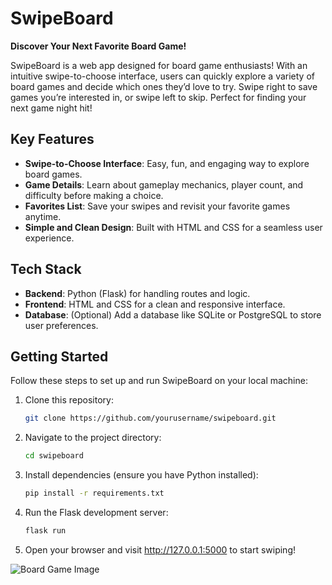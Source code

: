 # SwipeBoard  
**Discover Your Next Favorite Board Game!**  

SwipeBoard is a web app designed for board game enthusiasts! With an intuitive swipe-to-choose interface, users can quickly explore a variety of board games and decide which ones they’d love to try. Swipe right to save games you’re interested in, or swipe left to skip. Perfect for finding your next game night hit!  

## Key Features  
- **Swipe-to-Choose Interface**: Easy, fun, and engaging way to explore board games.  
- **Game Details**: Learn about gameplay mechanics, player count, and difficulty before making a choice.  
- **Favorites List**: Save your swipes and revisit your favorite games anytime.  
- **Simple and Clean Design**: Built with HTML and CSS for a seamless user experience.  

## Tech Stack  
- **Backend**: Python (Flask) for handling routes and logic.  
- **Frontend**: HTML and CSS for a clean and responsive interface.  
- **Database**: (Optional) Add a database like SQLite or PostgreSQL to store user preferences.  

## Getting Started  
Follow these steps to set up and run SwipeBoard on your local machine:  

1. Clone this repository:  
   ```bash  
   git clone https://github.com/yourusername/swipeboard.git  


2. Navigate to the project directory:
   ```bash
   cd swipeboard  
3. Install dependencies (ensure you have Python installed):
   ```bash
   pip install -r requirements.txt  

4. Run the Flask development server:
   ```bash
   flask run
5. Open your browser and visit http://127.0.0.1:5000 to start swiping!



![Board Game Image](Screenshot%202025-01-26%20011535.png)


   

   
